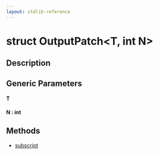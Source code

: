 ```yaml
---
layout: stdlib-reference
---
```


# struct OutputPatch\<T, int N\>

## Description



## Generic Parameters

####  <a id="typeparam-T"></a>T
####  <a id="decl-N"></a>N  : int

## Methods

* [subscript](subscript)


<!-- RTD-TOC-START
```{toctree}
:titlesonly:
:hidden:

subscript <subscript>
```
RTD-TOC-END -->
